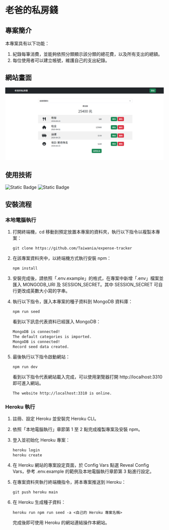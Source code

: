 # 老爸的私房錢

## 專案簡介
本專案具有以下功能：
1.  紀錄每筆消費，並能夠依照分類顯示該分類的總花費，以及所有支出的總額。
2.  每位使用者可以建立帳號，維護自己的支出紀錄。

## 網站畫面
![主畫面](./screenshots/index.png)

## 使用技術
![Static Badge](https://img.shields.io/badge/Node.js-20.3.1-green)
![Static Badge](https://img.shields.io/badge/bcryptjs-2.4.3-green)

## 安裝流程
### 本地電腦執行
1.  打開終端機，cd 移動到預定放置本專案的資料夾，執行以下指令以複製本專案：
   
    ```
    git clone https://github.com/Taiwania/expense-tracker
    ```

2.  在該專案資料夾中，以終端機方式執行安裝 npm：
    
    ```
    npm install
    ```

3.  安裝完成後，請依照「.env.example」的格式，在專案中新增「.env」檔案並匯入 MONGODB_URI 及 SESSION_SECRET。其中 SESSION_SECRET 可自行更改成英數大小寫的字串。

4.  執行以下指令，匯入本專案的種子資料到 MongoDB 資料庫：

    ```
    npm run seed
    ```

    看到以下訊息代表資料已經匯入 MongoDB：

    ```
    MongoDB is connected!
    The default categories is imported.
    MongoDB is connected!
    Record seed data created.
    ```

5.  最後執行以下指令啟動網站：

    ```
    npm run dev
    ```

    看到以下指令代表網站載入完成，可以使用瀏覽器打開 http://localhost:3310 即可進入網站。

    ```
    The website http://localhost:3310 is online.
    ```

### Heroku 執行
1.  註冊、設定 Heroku 並安裝完 Heroku CLI。

2.  依照「本地電腦執行」章節第 1 至 2 點完成複製專案及安裝 npm。

3.  登入並初始化 Heroku 專案：

    ```
    heroku login
    heroku create
    ```

4.  在 Heroku 網站的專案設定頁面，於 Config Vars 點選 Reveal Config Vars，參考 .env.example 的範例及本地電腦執行章節第 3 點進行設定。

5.  在專案資料夾執行終端機指令，將本專案推送到 Heroku：

    ```
    git push heroku main
    ```

6.  在 Heroku 生成種子資料：

    ```
    heroku run npm run seed -a <自己的 Heroku 專案名稱>
    ```

    完成後即可使用 Heroku 的網站連結操作本網站。